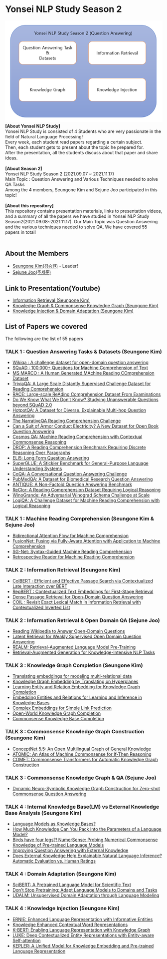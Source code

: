 # Yonsei NLP Study Season 2
![main](./img/summary.PNG) <br>
**[About Yonsei NLP Study]** <br>
Yonsei NLP Study is consisted of 4 Students who are very passionate in the field of Natural Language Processing! <br>
Every week, each student read papers regarding a certain subject. <br>
Then, each student gets to present about the topic he prepared for. <br>
After the presentation, all the students discuss about that paper and share ideas. <br>
<br>
**[About Season 2]** <br>
Yonsei NLP Study Season 2 (2021.09.07 ~ 2021.11.17) <br>
Main Topic : Question Answering and Various Techniques needed to solve QA Tasks <br>
Among the 4 members, Seungone Kim and Sejune Joo participated in this topic! <br>
<br>
**[About this repository]** <br>
This repository contains presentation materials, links to presentation videos, and a summary of all the papers we have studied in Yonsei NLP Study Season2(2021.09.08~2021.11.17). Our Main Topic was Question Answering and the various techniques needed to solve QA. We have covered 55 papers in total! <br>
<br>
## About the Members
* [Seungone Kim(김승원)](https://github.com/SeungoneKim) - Leader!
* [Sejune Joo(주세준)](https://github.com/joocjun)

## Link to Presentation(Youtube)
* [Information Retrieval (Seungone Kim)](https://www.youtube.com/watch?v=JvNX5XYxBjk&t=1392s)
* [Knowledge Graph & Commonsense Knowledge Graph (Seungone Kim)](https://www.youtube.com/watch?v=PxoDXV2Ep-4&t=2272s)
* [Knowledge Injection & Domain Adaptation (Seungone Kim)](https://www.youtube.com/watch?v=0DBNgkzaZqY&t=755s)

## List of Papers we covered
The following are the list of 55 papers <br>

### TALK 1 : Question Answering Tasks & Datasets (Seungone Kim)
* [Wikiqa : A challenge dataset for open-domain question answering](https://aclanthology.org/D15-1237.pdf)
* [SQuAD : 100,000+ Questions for Machine Comprehension of Text](https://arxiv.org/abs/1606.05250)
* [MS MARCO : A Human Generated MAchine Reading COmprehension Dataset](https://openreview.net/forum?id=rJ-Qj8-_ZH)
* [TriviaQA: A Large Scale Distantly Supervised Challenge Dataset for Reading Comprehension](https://arxiv.org/abs/1705.03551)
* [RACE: Large-scale ReAding Comprehension Dataset From Examinations](https://arxiv.org/abs/1704.04683)
* [Do We Know What We Don’t Know? Studying Unanswerable Questions beyond SQuAD 2.0](https://aclanthology.org/2021.findings-emnlp.385/)
* [HotpotQA: A Dataset for Diverse, Explainable Multi-hop Question Answering](https://arxiv.org/abs/1809.09600)
* [The NarrativeQA Reading Comprehension Challenge](https://arxiv.org/abs/1712.07040)
* [Can a Suit of Armor Conduct Electricity? A New Dataset for Open Book Question Answering](https://arxiv.org/abs/1809.02789)
* [Cosmos QA: Machine Reading Comprehension with Contextual Commonsense Reasoning](https://arxiv.org/abs/1909.00277)
* [DROP: A Reading Comprehension Benchmark Requiring Discrete Reasoning Over Paragraphs](https://arxiv.org/abs/1903.00161)
* [ELI5: Long Form Question Answering](https://arxiv.org/abs/1907.09190)
* [SuperGLUE: A Stickier Benchmark for General-Purpose Language Understanding Systems](https://arxiv.org/abs/1905.00537)
* [CoQA: A Conversational Question Answering Challenge](https://arxiv.org/abs/1808.07042)
* [PubMedQA: A Dataset for Biomedical Research Question Answering](https://arxiv.org/abs/1909.06146)
* [ANTIQUE: A Non-Factoid Question Answering Benchmark](https://arxiv.org/abs/1905.08957)
* [ReClor: A Reading Comprehension Dataset Requiring Logical Reasoning](https://arxiv.org/abs/2002.04326)
* [WinoGrande: An Adversarial Winograd Schema Challenge at Scale](https://arxiv.org/abs/1907.10641)
* [LogiQA: A Challenge Dataset for Machine Reading Comprehension with Logical Reasoning](https://arxiv.org/abs/2007.08124)

### TALK 1 : Machine Reading Comprehension (Seungone Kim & Sejune Joo)
* [Bidirectional Attention Flow for Machine Comprehension](https://arxiv.org/abs/1611.01603)
* [FusionNet: Fusing via Fully-Aware Attention with Application to Machine Comprehension](https://arxiv.org/abs/1711.07341)
* [SG-Net: Syntax-Guided Machine Reading Comprehension](https://arxiv.org/abs/1908.05147)
* [Retrospective Reader for Machine Reading Comprehension](https://arxiv.org/abs/2001.09694)

### TALK 2 : Information Retrieval (Seungone Kim)
* [ColBERT : Efficient and Effective Passage Search via Contextualized Late Interaction over BERT](https://arxiv.org/abs/2004.12832)
* [RepBERT : Contextualized Text Embeddings for First-Stage Retrieval](https://arxiv.org/abs/2006.15498)
* [Dense Passage Retrieval for Open-Domain Question Answering](https://arxiv.org/abs/2004.04906)
* [COIL : Revisit Exact Lexical Match in Information Retrieval with Contextualized Inverted List](https://arxiv.org/abs/2104.07186)

### TALK 2 : Information Retrieval & Open Domain QA (Sejune Joo)
* [Reading Wikipedia to Answer Open-Domain Questions](https://arxiv.org/abs/1704.00051)
* [Latent Retrieval for Weakly Supervised Open Domain Question Answering](https://arxiv.org/abs/1906.00300)
* [REALM: Retrieval-Augmented Language Model Pre-Training](https://arxiv.org/abs/2002.08909)
* [Retrieval-Augmented Generation for Knowledge-Intensive NLP Tasks](https://arxiv.org/abs/2005.11401)

### TALK 3 : Knowledge Graph Completion (Seungone Kim)
* [Translating embeddings for modeling multi-relational data](https://proceedings.neurips.cc/paper/2013/hash/1cecc7a77928ca8133fa24680a88d2f9-Abstract.html)
* [Knowledge Graph Embedding by Translating on Hyperplanes](https://ojs.aaai.org/index.php/AAAI/article/view/8870)
* [Learning Entity and Relation Embedding for Knowledge Graph Completion](https://ojs.aaai.org/index.php/AAAI/article/view/9491)
* [Embedding Entities and Relations for Learning and Inference in Knowledge Bases](https://arxiv.org/abs/1412.6575)
* [Complex Embeddings for Simple Link Prediction](https://arxiv.org/abs/1606.06357)
* [Open-World Knowledge Graph Completion](https://arxiv.org/abs/1711.03438)
* [Commonsense Knowledge Base Completion](https://aclanthology.org/P16-1137.pdf)

### TALK 3 : Commonsense Knowledge Graph Construction (Seungone Kim)
* [ConceptNet 5.5: An Open Multilingual Graph of General Knowledge](https://arxiv.org/abs/1612.03975)
* [ATOMIC: An Atlas of Machine Commonsense for If-Then Reasoning](https://arxiv.org/abs/1811.00146)
* [COMET: Commonsense Transformers for Automatic Knowledge Graph Construction](https://arxiv.org/abs/1906.05317)

### TALK 3 : Commonsense Knowledge Graph & QA (Sejune Joo)
* [Dynamic Neuro-Symbolic Knowledge Graph Construction for Zero-shot Commonsense Question Answering](https://arxiv.org/abs/1911.03876)

### TALK 4 : Internal Knowledge Base(LM) vs External Knowledge Base Analysis (Seungone Kim)
* [Language Models as Knowledge Bases?](https://arxiv.org/abs/1909.01066)
* [How Much Knowledge Can You Pack Into the Parameters of a Language Model?](https://arxiv.org/abs/2002.08910)
* [Birds have four legs?! NumerSense: Probing Numerical Commonsense Knowledge of Pre-trained Language Models](https://arxiv.org/abs/2005.00683)
* [Improving Question Answering with External Knowledge](https://arxiv.org/abs/1902.00993)
* [Does External Knowledge Help Explainable Natural Language Inference? Automatic Evaluation vs. Human Ratings](https://arxiv.org/abs/2109.07833)

### TALK 4 : Domain Adaptation (Seungone Kim)
* [SciBERT: A Pretrained Language Model for Scientific Text](https://arxiv.org/abs/1903.10676)
* [Don't Stop Pretraining: Adapt Language Models to Domains and Tasks](https://arxiv.org/abs/2004.10964)
* [UDALM: Unsupervised Domain Adaptation through Language Modeling](https://arxiv.org/abs/2104.07078)

### TALK 4 : Knowledge Injection (Seungone Kim)
* [ERNIE: Enhanced Language Representation with Informative Entities](https://arxiv.org/abs/1905.07129)
* [Knowledge Enhanced Contextual Word Representations](https://arxiv.org/abs/1909.04164)
* [K-BERT: Enabling Language Representation with Knowledge Graph](https://arxiv.org/abs/1909.07606)
* [LUKE: Deep Contextualized Entity Representations with Entity-aware Self-attention](https://arxiv.org/abs/2010.01057)
* [KEPLER: A Unified Model for Knowledge Embedding and Pre-trained Language Representation](https://arxiv.org/abs/1911.06136)
